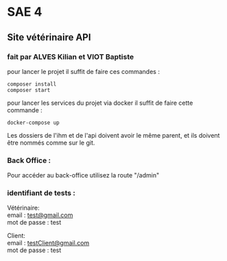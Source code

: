 # SAE 4

## Site vétérinaire API

### fait par ALVES Kilian et VIOT Baptiste

pour lancer le projet il suffit de faire ces commandes : 
```
composer install
composer start
```

pour lancer les services du projet via docker il suffit de faire cette commande : 
```
docker-compose up
```
Les dossiers de l'ihm et de l'api doivent avoir le même parent, et ils doivent être nommés comme sur le git.

### Back Office :

Pour accéder au back-office utilisez la route "/admin"

### identifiant de tests : 

Vétérinaire: <br>
email : test@gmail.com <br>
mot de passe : test

Client: <br>
email : testClient@gmail.com <br>
mot de passe : test
